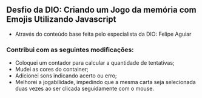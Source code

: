 ## Desfio da DIO: Criando um Jogo da memória com Emojis Utilizando Javascript
- Através do conteúdo base feita pelo especialista da DIO: Felipe Aguiar

### Contribui com as seguintes modificações:
- Coloquei um contador para calcular a quantidade de tentativas;
- Mudei as cores do container;
- Adicionei sons indicando acerto ou erro;
- Melhorei a jogabilidade, impedindo que a mesma carta seja selecionada duas vezes ao ser clicada seguidamente com o mouse.
